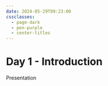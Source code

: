 ```yaml
---
date: 2024-05-29T09:23:00
cssclasses:
  - page-dark
  - pen-purple
  - center-titles
---
```

# Day 1 - Introduction
Presentation